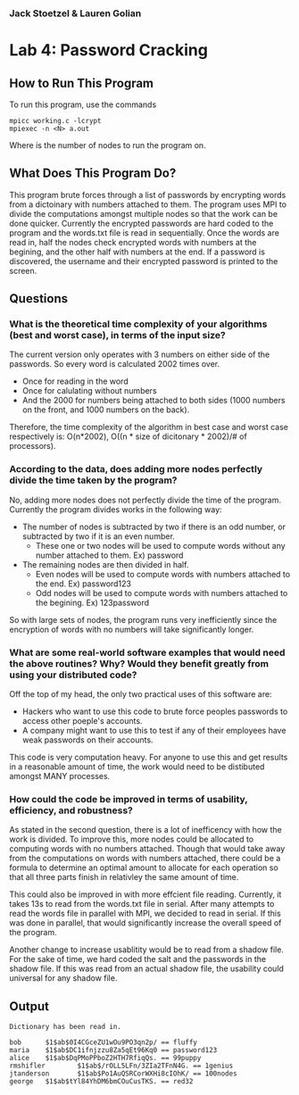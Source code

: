 ### Jack Stoetzel & Lauren Golian
# Lab 4: Password Cracking

## How to Run This Program

To run this program, use the commands

````
mpicc working.c -lcrypt
mpiexec -n <N> a.out
````

Where <N> is the number of nodes to run the program on.

## What Does This Program Do?

This program brute forces through a list of passwords by encrypting words from a dictoinary with numbers attached to them.
The program uses MPI to divide the computations amongst multiple nodes so that the work can be done quicker.
Currently the encrypted passwords are hard coded to the program and the words.txt file is read in sequentially.
Once the words are read in, half the nodes check encrypted words with numbers at the begining, and the other half with numbers at the end.
If a password is discovered, the username and their encrypted password is printed to the screen.

## Questions

### What is the theoretical time complexity of your algorithms (best and worst case), in terms of the input size?

The current version only operates with 3 numbers on either side of the passwords.
So every word is calculated 2002 times over.
* Once for reading in the word
* Once for calulating without numbers
* And the 2000 for numbers being attached to both sides (1000 numbers on the front, and 1000 numbers on the back).

Therefore, the time complexity of the algorithm in best case and worst case respectively is:
O(n*2002), O((n * size of dicitonary * 2002)/# of processors).

### According to the data, does adding more nodes perfectly divide the time taken by the program?

No, adding more nodes does not perfectly divide the time of the program.
Currently the program divides works in the following way:

* The number of nodes is subtracted by two if there is an odd number, or subtracted by two if it is an even number.
  * These one or two nodes will be used to compute words without any number attached to them. Ex) password
* The remaining nodes are then divided in half.
  * Even nodes will be used to compute words with numbers attached to the end. Ex) password123
  * Odd nodes will be used to compute words with numbers attached to the begining. Ex) 123password

So with large sets of nodes, the program runs very inefficiently since the encryption of words with no numbers will take significantly longer.

### What are some real-world software examples that would need the above routines? Why? Would they benefit greatly from using your distributed code?

Off the top of my head, the only two practical uses of this software are:
  * Hackers who want to use this code to brute force peoples passwords to access other poeple's accounts.
  * A company might want to use this to test if any of their employees have weak passwords on their accounts.

This code is very computation heavy.
For anyone to use this and get results in a reasonable amount of time, the work would need to be distibuted amongst MANY processes.

### How could the code be improved in terms of usability, efficiency, and robustness?

As stated in the second question, there is a lot of inefficency with how the work is divided.
To improve this, more nodes could be allocated to computing words with no numbers attached.
Though that would take away from the computations on words with numbers attached, there could be a formula to determine an optimal amount to allocate for each operation so that all three parts finish in relativley the same amount of time.

This could also be improved in with more effcient file reading.
Currently, it takes 13s to read from the words.txt file in serial.
After many attempts to read the words file in parallel with MPI, we decided to read in serial.
If this was done in parallel, that would significantly increase the overall speed of the program.

Another change to increase usablitity would be to read from a shadow file.
For the sake of time, we hard coded the salt and the passwords in the shadow file.
If this was read from an actual shadow file, the usability could universal for any shadow file.


## Output

````
Dictionary has been read in.

bob      $1$ab$0I4CGceZU1wOu9PO3qn2p/ == fluffy
maria    $1$ab$DC1ifnjzzu8Za5qEt96Kq0 == password123
alice    $1$ab$DqPMoPPboZ2HTH7RfiqQs. == 99puppy
rmshifler        $1$ab$/rOLL5LFn/3ZIa2TFnN4G. == 1genius
jtanderson       $1$ab$Po1AuQSRCorWXHi8cIOhK/ == 100nodes
george   $1$ab$tYl84YhDM6bmCOuCusTKS. == red32
````
